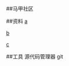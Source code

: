##马甲社区

##资料
[a](https://spring.io/guides)

[b](https://spring.io/guides)

[c](https://spring.io/guides)

##工具
源代码管理器 git